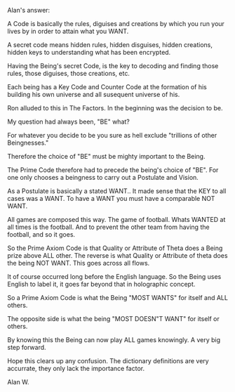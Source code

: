 
Alan's answer:

A Code is basically the rules, diguises and creations by which you run your
lives by in order to attain what you WANT.

A secret code means hidden rules, hidden disguises, hidden creations, hidden
keys to understanding what has been encrypted.

Having the Being's secret Code, is the key to decoding and finding those
rules, those diguises, those creations, etc.

Each being has a Key Code and Counter Code at the formation of his building
his own universe and all susequent universe of his.

Ron alluded to this in The Factors. In the beginning was the decision to be.

My question had always been, "BE" what?

For whatever you decide to be you sure as hell exclude "trillions of other
Beingnesses."

Therefore the choice of "BE" must be mighty important to the Being.

The Prime Code therefore had to precede the being's choice of "BE". For one
only chooses a beingness to carry out a Postulate and Vision.

As a Postulate is basically a stated WANT.. It made sense that the KEY to all
cases was a WANT. To have a WANT you must have a comparable NOT WANT.

All games are composed this way. The game of football. Whats WANTED at all
times is the football. And to prevent the other team from having the
football, and so it goes.

So the Prime Axiom Code is that Quality or Attribute of Theta does a Being
prize above ALL other. The reverse is what Quality or Attribute of theta
does the being NOT WANT. This goes across all flows.

It of course occurred long before the English language. So the Being uses
English to label it, it goes far beyond that in holographic concept.

So a Prime Axiom Code is what the Being "MOST WANTS" for itself and ALL others.

The opposite side is what the being "MOST DOESN"T WANT" for itself or others.

By knowing this the Being can now play ALL games knowingly. A very big step
forward.

Hope this clears up any confusion. The dictionary definitions are very
accurrate, they only lack the importance factor.

Alan W.
